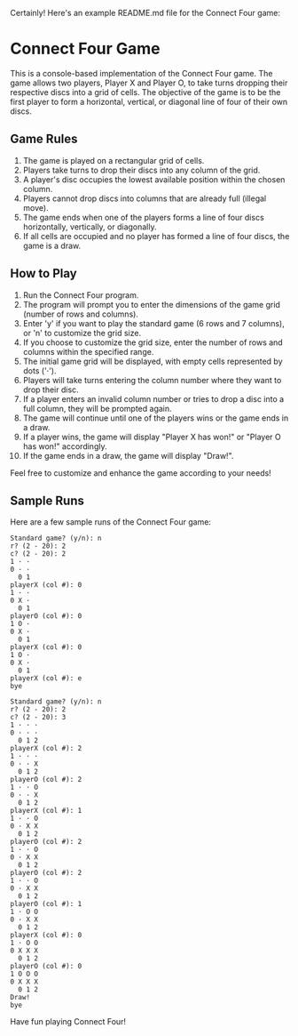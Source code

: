 Certainly! Here's an example README.md file for the Connect Four game:

# Connect Four Game

This is a console-based implementation of the Connect Four game. The game allows two players, Player X and Player O, to take turns dropping their respective discs into a grid of cells. The objective of the game is to be the first player to form a horizontal, vertical, or diagonal line of four of their own discs.

## Game Rules

1. The game is played on a rectangular grid of cells.
1. Players take turns to drop their discs into any column of the grid.
1. A player's disc occupies the lowest available position within the chosen column.
1. Players cannot drop discs into columns that are already full (illegal move).
1. The game ends when one of the players forms a line of four discs horizontally, vertically, or diagonally.
1. If all cells are occupied and no player has formed a line of four discs, the game is a draw.

## How to Play

1. Run the Connect Four program.
1. The program will prompt you to enter the dimensions of the game grid (number of rows and columns).
1. Enter 'y' if you want to play the standard game (6 rows and 7 columns), or 'n' to customize the grid size.
1. If you choose to customize the grid size, enter the number of rows and columns within the specified range.
1. The initial game grid will be displayed, with empty cells represented by dots ('·').
1. Players will take turns entering the column number where they want to drop their disc.
1. If a player enters an invalid column number or tries to drop a disc into a full column, they will be prompted again.
1. The game will continue until one of the players wins or the game ends in a draw.
1. If a player wins, the game will display "Player X has won!" or "Player O has won!" accordingly.
1. If the game ends in a draw, the game will display "Draw!".

Feel free to customize and enhance the game according to your needs!

## Sample Runs

Here are a few sample runs of the Connect Four game:

```
Standard game? (y/n): n
r? (2 - 20): 2
c? (2 - 20): 2
1 · · 
0 · · 
  0 1 
playerX (col #): 0
1 · · 
0 X · 
  0 1 
playerO (col #): 0
1 O · 
0 X · 
  0 1 
playerX (col #): 0
1 O · 
0 X · 
  0 1 
playerX (col #): e
bye
```

```
Standard game? (y/n): n
r? (2 - 20): 2
c? (2 - 20): 3
1 · · · 
0 · · · 
  0 1 2 
playerX (col #): 2
1 · · · 
0 · · X 
  0 1 2 
playerO (col #): 2
1 · · O 
0 · · X 
  0 1 2 
playerX (col #): 1
1 · · O 
0 · X X 
  0 1 2 
playerO (col #): 2
1 · · O 
0 · X X 
  0 1 2 
playerO (col #): 2
1 · · O 
0 · X X 
  0 1 2 
playerO (col #): 1
1 · O O 
0 · X X 
  0 1 2 
playerX (col #): 0
1 · O O 
0 X X X 
  0 1 2 
playerO (col #): 0
1 O O O 
0 X X X 
  0 1 2 
Draw!
bye
```

Have fun playing Connect Four!